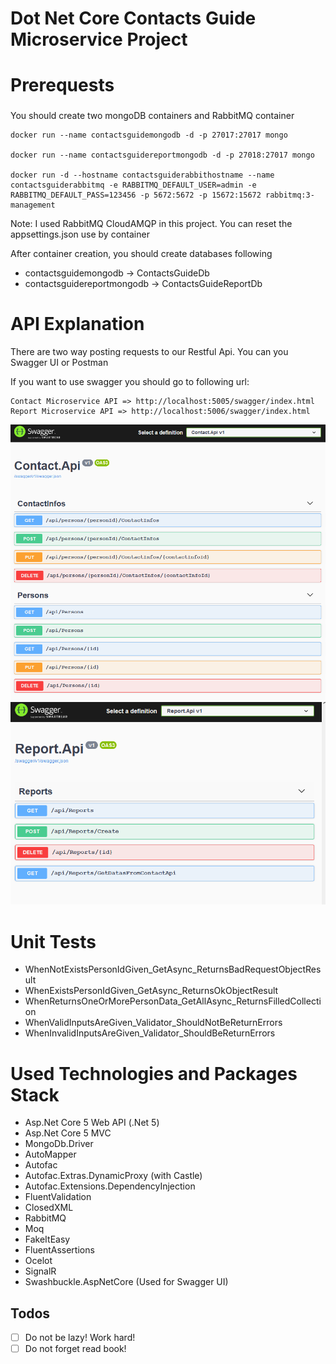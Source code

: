 # Dot Net Core Contacts Guide Microservice Project

# Prerequests

### 

You should create two mongoDB containers and RabbitMQ container

```
docker run --name contactsguidemongodb -d -p 27017:27017 mongo

docker run --name contactsguidereportmongodb -d -p 27018:27017 mongo

docker run -d --hostname contactsguiderabbithostname --name contactsguiderabbitmq -e RABBITMQ_DEFAULT_USER=admin -e RABBITMQ_DEFAULT_PASS=123456 -p 5672:5672 -p 15672:15672 rabbitmq:3-management
```

Note: I used RabbitMQ CloudAMQP in this project. You can reset the appsettings.json use by container

After container creation, you should create databases following

- contactsguidemongodb -> ContactsGuideDb
- contactsguidereportmongodb -> ContactsGuideReportDb

# API Explanation

There are two way posting requests to our Restful Api. You can you Swagger UI or Postman

If you want to use swagger you should go to following url:

  ```
  Contact Microservice API => http://localhost:5005/swagger/index.html
  Report Microservice API => http://localhost:5006/swagger/index.html
  ```
 ![alt text](https://github.com/burakhayirli/DotNetCore-Mongo-RabbitMQ-ContactsGuide-Microservices-Project/blob/master/images/ContactApiSwaggerr.PNG)
 ![alt text](https://github.com/burakhayirli/DotNetCore-Mongo-RabbitMQ-ContactsGuide-Microservices-Project/blob/master/images/ReportApiSwagger.PNG)

# Unit Tests
 
 - WhenNotExistsPersonIdGiven_GetAsync_ReturnsBadRequestObjectResult
 - WhenExistsPersonIdGiven_GetAsync_ReturnsOkObjectResult
 - WhenReturnsOneOrMorePersonData_GetAllAsync_ReturnsFilledCollection
 - WhenValidInputsAreGiven_Validator_ShouldNotBeReturnErrors
 - WhenInvalidInputsAreGiven_Validator_ShouldBeReturnErrors

# Used Technologies and Packages Stack

- Asp.Net Core 5 Web API (.Net 5)
- Asp.Net Core 5 MVC
- MongoDb.Driver
- AutoMapper
- Autofac
- Autofac.Extras.DynamicProxy (with Castle)
- Autofac.Extensions.DependencyInjection
- FluentValidation
- ClosedXML
- RabbitMQ
- Moq
- FakeItEasy
- FluentAssertions
- Ocelot
- SignalR
- Swashbuckle.AspNetCore (Used for Swagger UI)

## Todos

- [ ] Do not be lazy! Work hard!
- [ ] Do not forget read book!
